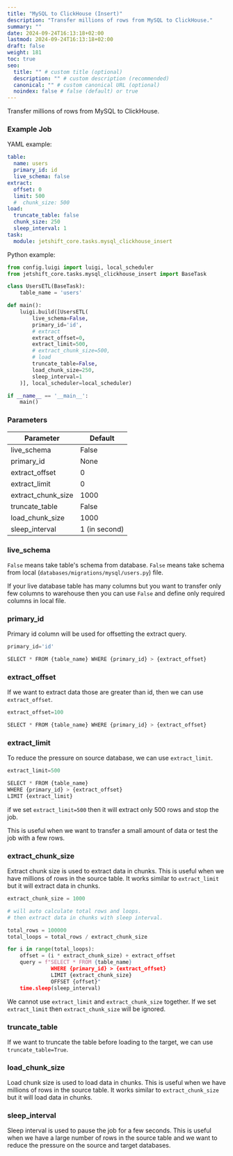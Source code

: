 ```yaml
---
title: "MySQL to ClickHouse (Insert)"
description: "Transfer millions of rows from MySQL to ClickHouse."
summary: ""
date: 2024-09-24T16:13:18+02:00
lastmod: 2024-09-24T16:13:18+02:00
draft: false
weight: 181
toc: true
seo:
  title: "" # custom title (optional)
  description: "" # custom description (recommended)
  canonical: "" # custom canonical URL (optional)
  noindex: false # false (default) or true
---
```


Transfer millions of rows from MySQL to ClickHouse.

### Example Job

YAML example:

```yaml {title="app/jobs/users.yaml"}
table:
  name: users
  primary_id: id
  live_schema: false
extract:
  offset: 0
  limit: 500
  #  chunk_size: 500
load:
  truncate_table: false
  chunk_size: 250
  sleep_interval: 1
task:
  module: jetshift_core.tasks.mysql_clickhouse_insert
```

Python example:

```python {title="app/jobs/users.py"}
from config.luigi import luigi, local_scheduler
from jetshift_core.tasks.mysql_clickhouse_insert import BaseTask

class UsersETL(BaseTask):
    table_name = 'users'

def main():
    luigi.build([UsersETL(
        live_schema=False,
        primary_id='id',
        # extract
        extract_offset=0,
        extract_limit=500,
        # extract_chunk_size=500,
        # load
        truncate_table=False,
        load_chunk_size=250,
        sleep_interval=1
    )], local_scheduler=local_scheduler)

if __name__ == '__main__':
    main()
```

### Parameters

| Parameter          | Default       |
|--------------------|---------------|
| live_schema        | False         |
| primary_id         | None          |
| extract_offset     | 0             |
| extract_limit      | 0             |
| extract_chunk_size | 1000          |
| truncate_table     | False         |
| load_chunk_size    | 1000          |
| sleep_interval     | 1 (in second) |

### live_schema

`False` means take table's schema from database. `False` means take schema from local (`databases/migrations/mysql/users.py`) file.

If your live database table has many columns but you want to transfer only few columns to warehouse then you can use `False` and define only required columns in local file.

### primary_id

Primary id column will be used for offsetting the extract query.

```python
primary_id='id'

SELECT * FROM {table_name} WHERE {primary_id} > {extract_offset}
```

### extract_offset

If we want to extract data those are greater than id, then we can use `extract_offset`.

```python
extract_offset=100

SELECT * FROM {table_name} WHERE {primary_id} > {extract_offset}
```

### extract_limit

To reduce the pressure on source database, we can use `extract_limit`.

```python
extract_limit=500

SELECT * FROM {table_name}
WHERE {primary_id} > {extract_offset}
LIMIT {extract_limit}
```

if we set `extract_limit=500` then it will extract only 500 rows and stop the job.

This is useful when we want to transfer a small amount of data or test the job with a few rows.

### extract_chunk_size

Extract chunk size is used to extract data in chunks. This is useful when we have millions of rows in the source table. It works similar to `extract_limit` but it will extract data in chunks.

```python
extract_chunk_size = 1000

# will auto calculate total rows and loops.
# then extract data in chunks with sleep interval.

total_rows = 100000
total_loops = total_rows / extract_chunk_size

for i in range(total_loops):
    offset = (i * extract_chunk_size) + extract_offset
    query = f"SELECT * FROM {table_name}
              WHERE {primary_id} > {extract_offset}
              LIMIT {extract_chunk_size}
              OFFSET {offset}"
    time.sleep(sleep_interval)
```

We cannot use `extract_limit` and `extract_chunk_size` together. If we set `extract_limit` then `extract_chunk_size` will be ignored.

### truncate_table

If we want to truncate the table before loading to the target, we can use `truncate_table=True`.

### load_chunk_size

Load chunk size is used to load data in chunks. This is useful when we have millions of rows in the source table. It works similar to `extract_chunk_size` but it will load data in chunks.

### sleep_interval

Sleep interval is used to pause the job for a few seconds. This is useful when we have a large number of rows in the source table and we want to reduce the pressure on the source and target databases.

